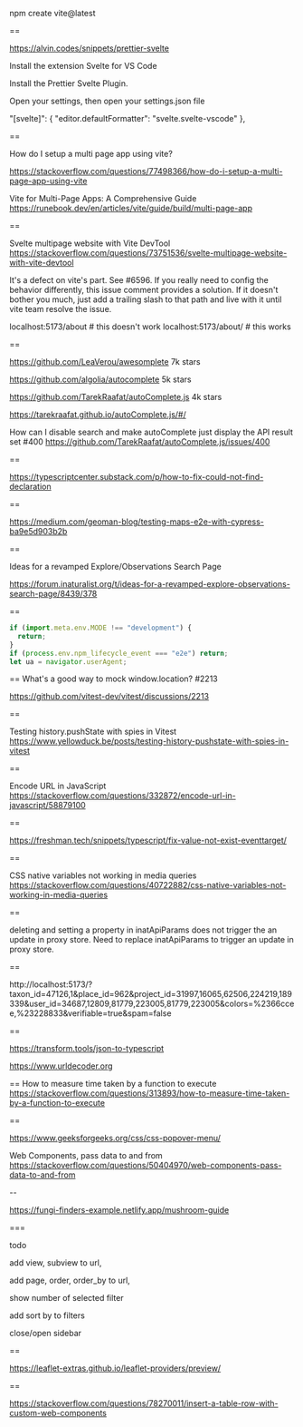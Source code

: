 npm create vite@latest

==

https://alvin.codes/snippets/prettier-svelte

Install the extension Svelte for VS Code

Install the Prettier Svelte Plugin.

Open your settings, then open your settings.json file

"[svelte]": {
"editor.defaultFormatter": "svelte.svelte-vscode"
},

==

How do I setup a multi page app using vite?

https://stackoverflow.com/questions/77498366/how-do-i-setup-a-multi-page-app-using-vite

Vite for Multi-Page Apps: A Comprehensive Guide
https://runebook.dev/en/articles/vite/guide/build/multi-page-app

==

Svelte multipage website with Vite DevTool
https://stackoverflow.com/questions/73751536/svelte-multipage-website-with-vite-devtool

It's a defect on vite's part. See #6596. If you really need to config the behavior differently, this issue comment provides a solution. If it doesn't bother you much, just add a trailing slash to that path and live with it until vite team resolve the issue.

localhost:5173/about # this doesn't work
localhost:5173/about/ # this works

==

https://github.com/LeaVerou/awesomplete
7k stars

https://github.com/algolia/autocomplete
5k stars

https://github.com/TarekRaafat/autoComplete.js
4k stars

https://tarekraafat.github.io/autoComplete.js/#/

How can I disable search and make autoComplete just display the API result set #400
https://github.com/TarekRaafat/autoComplete.js/issues/400

==

https://typescriptcenter.substack.com/p/how-to-fix-could-not-find-declaration

==

https://medium.com/geoman-blog/testing-maps-e2e-with-cypress-ba9e5d903b2b

==

Ideas for a revamped Explore/Observations Search Page

https://forum.inaturalist.org/t/ideas-for-a-revamped-explore-observations-search-page/8439/378

==

```js
if (import.meta.env.MODE !== "development") {
  return;
}
if (process.env.npm_lifecycle_event === "e2e") return;
let ua = navigator.userAgent;
```

==
What's a good way to mock window.location? #2213

https://github.com/vitest-dev/vitest/discussions/2213

==

Testing history.pushState with spies in Vitest
https://www.yellowduck.be/posts/testing-history-pushstate-with-spies-in-vitest

==

Encode URL in JavaScript
https://stackoverflow.com/questions/332872/encode-url-in-javascript/58879100

==

https://freshman.tech/snippets/typescript/fix-value-not-exist-eventtarget/

==

CSS native variables not working in media queries
https://stackoverflow.com/questions/40722882/css-native-variables-not-working-in-media-queries

==

deleting and setting a property in inatApiParams does not trigger the
an update in proxy store. Need to replace inatApiParams to trigger
an update in proxy store.

==

http://localhost:5173/?taxon_id=47126,1&place_id=962&project_id=31997,16065,62506,224219,189339&user_id=34687,12809,81779,223005,81779,223005&colors=%2366ccee,%23228833&verifiable=true&spam=false

==

https://transform.tools/json-to-typescript

https://www.urldecoder.org

==
How to measure time taken by a function to execute
https://stackoverflow.com/questions/313893/how-to-measure-time-taken-by-a-function-to-execute

==

https://www.geeksforgeeks.org/css/css-popover-menu/

Web Components, pass data to and from
https://stackoverflow.com/questions/50404970/web-components-pass-data-to-and-from

--

https://fungi-finders-example.netlify.app/mushroom-guide

===

todo

add view, subview to url,

add page, order, order_by to url,

show number of selected filter

add sort by to filters

close/open sidebar

==

https://leaflet-extras.github.io/leaflet-providers/preview/

==

https://stackoverflow.com/questions/78270011/insert-a-table-row-with-custom-web-components
